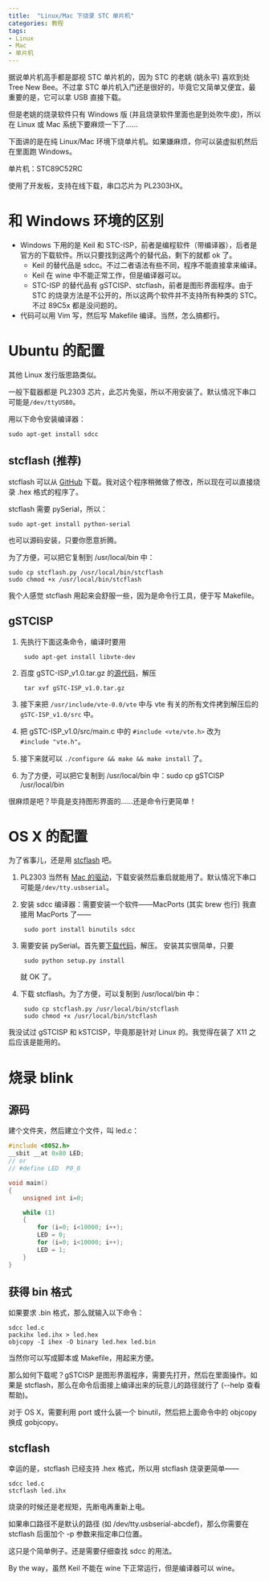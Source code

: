 ```yaml
---
title:  "Linux/Mac 下烧录 STC 单片机"
categories: 教程
tags:
- Linux
- Mac
- 单片机
---
```

据说单片机高手都是鄙视 STC 单片机的，因为 STC 的老姚 (姚永平) 喜欢到处 Tree New Bee。不过拿 STC 单片机入门还是很好的，毕竟它又简单又便宜，最重要的是，它可以拿 USB 直接下载。

但是老姚的烧录软件只有 Windows 版 (并且烧录软件里面也是到处吹牛皮)，所以在 Linux 或 Mac 系统下要麻烦一下了……

<!--more-->

下面讲的是在纯 Linux/Mac 环境下烧单片机。如果嫌麻烦，你可以装虚拟机然后在里面跑 Windows。

单片机：STC89C52RC

使用了开发板，支持在线下载，串口芯片为 PL2303HX。

# 和 Windows 环境的区别

* Windows 下用的是 Keil 和 STC-ISP，前者是编程软件（带编译器），后者是官方的下载软件。所以只要找到这两个的替代品，剩下的就都 ok 了。
    * Keil 的替代品是 sdcc。不过二者语法有些不同，程序不能直接拿来编译。
    * Keil 在 wine 中不能正常工作，但是编译器可以。
    * STC-ISP 的替代品有 gSTCISP、stcflash，前者是图形界面程序。由于 STC 的烧录方法是不公开的，所以这两个软件并不支持所有种类的 STC。不过 89C5x 都是没问题的。
* 代码可以用 Vim 写，然后写 Makefile 编译。当然，怎么搞都行。

# Ubuntu 的配置

其他 Linux 发行版思路类似。

一般下载器都是 PL2303 芯片，此芯片免驱，所以不用安装了。默认情况下串口可能是`/dev/ttyUSB0`。

用以下命令安装编译器：

    sudo apt-get install sdcc

## stcflash (推荐)

stcflash 可以从 [GitHub](https://github.com/laborer/stcflash) 下载。我对这个程序稍微做了修改，所以现在可以直接烧录 .hex 格式的程序了。

stcflash 需要 pySerial，所以：

    sudo apt-get install python-serial

也可以源码安装，只要你愿意折腾。

为了方便，可以把它复制到 /usr/local/bin 中：

    sudo cp stcflash.py /usr/local/bin/stcflash
    sudo chmod +x /usr/local/bin/stcflash

我个人感觉 stcflash 用起来会舒服一些，因为是命令行工具，便于写 Makefile。

## gSTCISP

1. 先执行下面这条命令，编译时要用

        sudo apt-get install libvte-dev

2. 百度 gSTC-ISP_v1.0.tar.gz 的[源代码](http://forum.ubuntu.org.cn/download/file.php?id=104628&sid=767b624faf73a36c71fcd4f8111773e)，解压

        tar xvf gSTC-ISP_v1.0.tar.gz

3. 接下来把 `/usr/include/vte-0.0/vte` 中与 vte 有关的所有文件拷到解压后的 `gSTC-ISP_v1.0/src` 中。
4. 把 gSTC-ISP_v1.0/src/main.c 中的 `#include <vte/vte.h>` 改为 `#include "vte.h"`。
5. 接下来就可以 `./configure && make && make install` 了。
6. 为了方便，可以把它复制到 /usr/local/bin 中：sudo cp gSTCISP /usr/local/bin

很麻烦是吧？毕竟是支持图形界面的……还是命令行更简单！

# OS X 的配置

为了省事儿，还是用 [stcflash](https://github.com/laborer/stcflash) 吧。

1. PL2303 当然有 [Mac 的驱动](http://www.prolific.com.tw/US/ShowProduct.aspx?p_id=229&pcid=41)，下载安装然后重启就能用了。默认情况下串口可能是`/dev/tty.usbserial`。
2. 安装 sdcc 编译器：需要安装一个软件——MacPorts (其实 brew 也行)
   我直接用 MacPorts 了——

        sudo port install binutils sdcc

3. 需要安装 pySerial。首先要[下载代码](https://pypi.python.org/packages/source/p/pyserial/pyserial-2.7.tar.gz#md5=794506184df83ef2290de0d18803dd11)，解压。
   安装其实很简单，只要

        sudo python setup.py install

   就 OK 了。
4. 下载 stcflash。为了方便，可以复制到 /usr/local/bin 中：

        sudo cp stcflash.py /usr/local/bin/stcflash
        sudo chmod +x /usr/local/bin/stcflash

我没试过 gSTCISP 和 kSTCISP，毕竟那是针对 Linux 的。我觉得在装了 X11 之后应该是能用的。

# 烧录 blink

## 源码

建个文件夹，然后建立个文件，叫 led.c：

```c
#include <8052.h>
__sbit __at 0x80 LED;
// or
// #define LED  P0_0

void main()
{
    unsigned int i=0;

    while (1)
    {
        for (i=0; i<10000; i++);
        LED = 0;
        for (i=0; i<10000; i++);
        LED = 1;
    }
}
```

## 获得 bin 格式

如果要求 .bin 格式，那么就输入以下命令：

    sdcc led.c
    packihx led.ihx > led.hex
    objcopy -I ihex -O binary led.hex led.bin

当然你可以写成脚本或 Makefile，用起来方便。

那么如何下载呢？gSTCISP 是图形界面程序，需要先打开，然后在里面操作。如果是 stcflash，那么在命令后面接上编译出来的玩意儿的路径就行了 (--help 查看帮助)。

对于 OS X，需要利用 port 或什么装一个 binutil，然后把上面命令中的 objcopy 换成 gobjcopy。

## stcflash

幸运的是，stcflash 已经支持 .hex 格式，所以用 stcflash 烧录更简单——

    sdcc led.c
    stcflash led.ihx

烧录的时候还是老规矩，先断电再重新上电。

如果串口路径不是默认的路径 (如 /dev/tty.usbserial-abcdef)，那么你需要在 stcflash 后面加个 -p 参数来指定串口位置。

这只是个简单例子。还是需要仔细查找 sdcc 的用法。

By the way，虽然 Keil 不能在 wine 下正常运行，但是编译器可以 wine。
